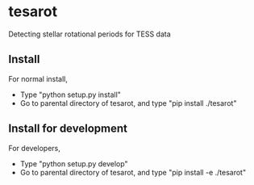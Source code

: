# tesarot
Detecting stellar rotational periods for TESS data

## Install 
For normal install, 
* Type "python setup.py install"
* Go to parental directory of tesarot, and type "pip install ./tesarot"

## Install for development
For developers, 

* Type "python setup.py develop"
* Go to parental directory of tesarot, and type "pip install -e ./tesarot"

